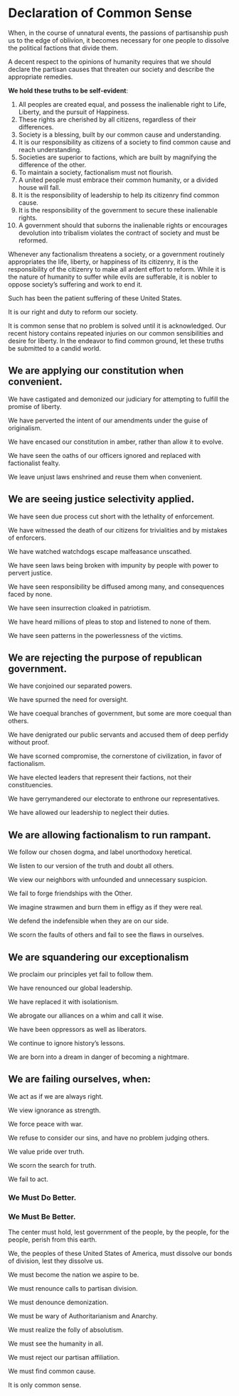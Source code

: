 ﻿# Declaration of Common Sense

When, in the course of unnatural events, the passions of partisanship push us to the edge of oblivion, it becomes necessary for one people to dissolve the political factions that divide them.

A decent respect to the opinions of humanity requires that we should declare the partisan causes that threaten our society and describe the appropriate remedies.

__We hold these truths to be self-evident__:
1.	All peoples are created equal, and possess the inalienable right to Life, Liberty, and the pursuit of Happiness.
2.	These rights are cherished by all citizens, regardless of their differences.
3.	Society is a blessing, built by our common cause and understanding.
4.	It is our responsibility as citizens of a society to find common cause and reach understanding.
5.	Societies are superior to factions, which are built by magnifying the difference of the other.
6.	To maintain a society, factionalism must not flourish.
7.	A united people must embrace their common humanity, or a divided house will fall.
8.	It is the responsibility of leadership to help its citizenry find common cause.
9.	It is the responsibility of the government to secure these inalienable rights.
10.	A government should that suborns the inalienable rights or encourages devolution into tribalism violates the contract of society and must be reformed.

Whenever any factionalism threatens a society, or a government routinely appropriates the life, liberty, or happiness of its citizenry, it is the responsibility of the citizenry to make all ardent effort to reform.  While it is the nature of humanity to suffer while evils are sufferable, it is nobler to oppose society’s suffering and work to end it.

Such has been the patient suffering of these United States.

It is our right and duty to reform our society.

It is common sense that no problem is solved until it is acknowledged.  Our recent history contains repeated injuries on our common sensibilities and desire for liberty.  In the endeavor to find common ground, let these truths be submitted to a candid world.

## We are applying our constitution when convenient.
  We have castigated and demonized our judiciary for attempting to fulfill the promise of liberty.
  
  We have perverted the intent of our amendments under the guise of originalism.
  
  We have encased our constitution in amber, rather than allow it to evolve.
  
  We have seen the oaths of our officers ignored and replaced with factionalist fealty.
  
  We leave unjust laws enshrined and reuse them when convenient.

## We are seeing justice selectivity applied.
  We have seen due process cut short with the lethality of enforcement.
  
  We have witnessed the death of our citizens for trivialities and by mistakes of enforcers.
  
  We have watched watchdogs escape malfeasance unscathed.
  
  We have seen laws being broken with impunity by people with power to pervert justice.
  
  We have seen responsibility be diffused among many, and consequences faced by none.
  
  We have seen insurrection cloaked in patriotism.
  
  We have heard millions of pleas to stop and listened to none of them.
  
  We have seen patterns in the powerlessness of the victims.
## We are rejecting the purpose of republican government.  
  We have conjoined our separated powers.
  
  We have spurned the need for oversight.
  
  We have coequal branches of government, but some are more coequal than others.
  
  We have denigrated our public servants and accused them of deep perfidy without proof.
  
  We have scorned compromise, the cornerstone of civilization, in favor of factionalism.
  
  We have elected leaders that represent their factions, not their constituencies.
  
  We have gerrymandered our electorate to enthrone our representatives.
  
  We have allowed our leadership to neglect their duties.
## We are allowing factionalism to run rampant.
  We follow our chosen dogma, and label unorthodoxy heretical.
  
  We listen to our version of the truth and doubt all others.
  
  We view our neighbors with unfounded and unnecessary suspicion.
  
  We fail to forge friendships with the Other.
  
  We imagine strawmen and burn them in effigy as if they were real.
  
  We defend the indefensible when they are on our side.
  
  We scorn the faults of others and fail to see the flaws in ourselves.

## We are squandering our exceptionalism
  
  We proclaim our principles yet fail to follow them.
  
  We have renounced our global leadership.
  
  We have replaced it with isolationism.
  
  We abrogate our alliances on a whim and call it wise.
  
  We have been oppressors as well as liberators.
  
  We continue to ignore history’s lessons.
  
  We are born into a dream in danger of becoming a nightmare.

## We are failing ourselves, when:
  
  We act as if we are always right.
  
  We view ignorance as strength.
  
  We force peace with war.
  
  We refuse to consider our sins, and have no problem judging others.
  
  We value pride over truth.
  
  We scorn the search for truth.
  
  We fail to act.


### We Must Do Better.
### We Must Be Better.

The center must hold, lest government of the people, by the people, for the people, perish from this earth.

We, the peoples of these United States of America, must dissolve our bonds of division, lest they dissolve us.

We must become the nation we aspire to be. 

We must renounce calls to partisan division.

We must denounce demonization.

We must be wary of Authoritarianism and Anarchy.

We must realize the folly of absolutism.

We must see the humanity in all.

We must reject our partisan affiliation.

We must find common cause.




It is only common sense.



